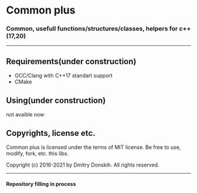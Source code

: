 # Common plus
### Common, usefull functions/structures/classes, helpers for c++(17,20)
-------------------------------------------------------------------------
## Requirements(under construction)

- GCC/Clang with C++17 standart support
- CMake

## Using(under construction)

not avaible now

## Copyrights, license etc.

Common plus is licensed under the terms of MIT license. 
Be free to use, modify, fork, etc. this libs.

Copyright (c) 2016-2021 by Dmitry Donskih. All rights reserved.

-------------------------------------------------------------------------
#### Repository filling in process